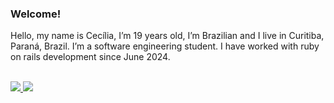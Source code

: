 ### Welcome! 

Hello, my name is Cecília, I’m 19 years old, I’m Brazilian and I live in Curitiba, Paraná, Brazil. I’m a software engineering student. 
I have worked with ruby on rails development since June 2024. 

<br>
<div> 
  <a href="https://www.linkedin.com/in/ceciliacamargoprado" target="_blank"><img src="https://img.shields.io/badge/-LinkedIn-%230077B5?style=for-the-badge&logo=linkedin&logoColor=white" target="_blank">
  <a href = "mailto:ceciliacprado1@gmail.com"><img src="https://img.shields.io/badge/-Gmail-%23333?style=for-the-badge&logo=gmail&logoColor=white" target="_blank"></a>
  </a> 
</div></p>
